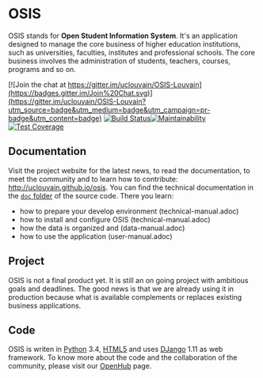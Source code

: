 # OSIS

OSIS stands for **Open Student Information System**. It's an application
designed to manage the core business of higher education institutions, such as universities, faculties, institutes and professional schools. The core business
involves the administration of students, teachers, courses, programs and so on.

[![Join the chat at https://gitter.im/uclouvain/OSIS-Louvain](https://badges.gitter.im/Join%20Chat.svg)](https://gitter.im/uclouvain/OSIS-Louvain?utm_source=badge&utm_medium=badge&utm_campaign=pr-badge&utm_content=badge) [![Build Status](https://travis-ci.org/uclouvain/osis.svg?branch=dev)](https://travis-ci.org/uclouvain/osis)[![Maintainability](https://api.codeclimate.com/v1/badges/e34d803b0e1c2409e604/maintainability)](https://codeclimate.com/github/uclouvain/osis/maintainability)[![Test Coverage](https://api.codeclimate.com/v1/badges/e34d803b0e1c2409e604/test_coverage)](https://codeclimate.com/github/uclouvain/osis/test_coverage)

## Documentation

Visit the project website for the latest news, to read the documentation, to
meet the community and to learn how to contribute: http://uclouvain.github.io/osis.
You can find the technical documentation in the
[`doc` folder](https://github.com/uclouvain/osis/tree/dev/doc) of the source code.
There you learn:
- how to prepare your develop environment (technical-manual.adoc)
- how to install and configure OSIS (technical-manual.adoc)
- how the data is organized and (data-manual.adoc)
- how to use the application (user-manual.adoc)

## Project

OSIS is not a final product yet. It is still an on going project with ambitious
goals and deadlines. The good news is that we are already using it in production
because what is available complements or replaces existing business applications.

## Code

OSIS is writen in
[Python](https://www.python.org/) 3.4,
[HTML5](https://www.w3.org/TR/html5/) and uses
[DJango](https://www.djangoproject.com/) 1.11 as web framework.
To know more about the code and the collaboration of the community, please visit
our [OpenHub](https://www.openhub.net/p/osis-louvain) page.


